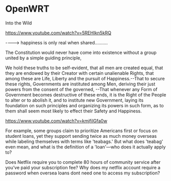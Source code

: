 # OpenWRT
Into the Wild


https://www.youtube.com/watch?v=5REHIkn5kRQ 





----> happiness is only real when shared..........



The Constitution would never have come into existence without a group united by a simple guiding principle,

We hold these truths to be self-evident, that all men are created equal, that they are endowed by their Creator with certain unalienable Rights, that among these are Life, Liberty and the pursuit of Happiness.--That to secure these rights, Governments are instituted among Men, deriving their just powers from the consent of the governed, --That whenever any Form of Government becomes destructive of these ends, it is the Right of the People to alter or to abolish it, and to institute new Government, laying its foundation on such principles and organizing its powers in such form, as to them shall seem most likely to effect their Safety and Happiness. 



https://www.youtube.com/watch?v=kmjfilGfa0w


For example, some groups claim to prioritize Americans first or focus on student loans, yet they support sending twice as much money overseas while labeling themselves with terms like 'teabags.' But what does 'teabag' even mean, and what is the definition of a 'loan'—who does it actually apply to? 



Does Netflix require you to complete 80 hours of community service after you’ve paid your subscription fee? Why does my netflix account require a password when oversea loans dont need one to access my subscription? 





